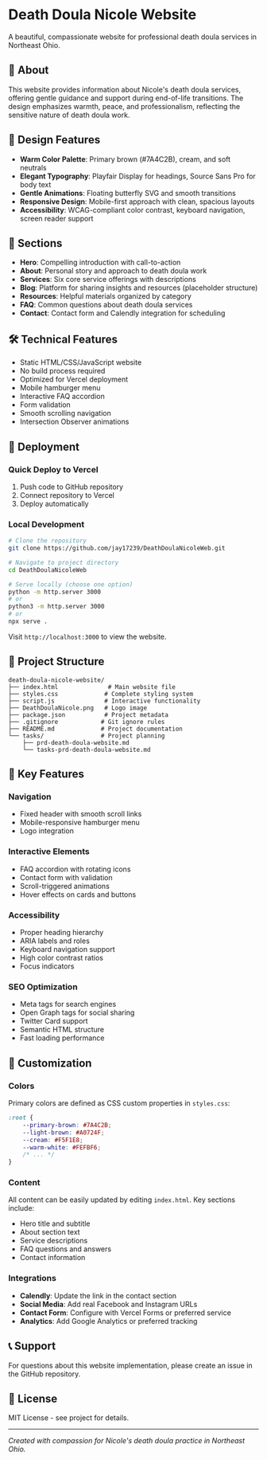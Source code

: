 # Death Doula Nicole Website

A beautiful, compassionate website for professional death doula services in Northeast Ohio.

## 🌟 About

This website provides information about Nicole's death doula services, offering gentle guidance and support during end-of-life transitions. The design emphasizes warmth, peace, and professionalism, reflecting the sensitive nature of death doula work.

## 🎨 Design Features

- **Warm Color Palette**: Primary brown (#7A4C2B), cream, and soft neutrals
- **Elegant Typography**: Playfair Display for headings, Source Sans Pro for body text
- **Gentle Animations**: Floating butterfly SVG and smooth transitions
- **Responsive Design**: Mobile-first approach with clean, spacious layouts
- **Accessibility**: WCAG-compliant color contrast, keyboard navigation, screen reader support

## 📱 Sections

- **Hero**: Compelling introduction with call-to-action
- **About**: Personal story and approach to death doula work
- **Services**: Six core service offerings with descriptions
- **Blog**: Platform for sharing insights and resources (placeholder structure)
- **Resources**: Helpful materials organized by category
- **FAQ**: Common questions about death doula services
- **Contact**: Contact form and Calendly integration for scheduling

## 🛠️ Technical Features

- Static HTML/CSS/JavaScript website
- No build process required
- Optimized for Vercel deployment
- Mobile hamburger menu
- Interactive FAQ accordion
- Form validation
- Smooth scrolling navigation
- Intersection Observer animations

## 🚀 Deployment

### Quick Deploy to Vercel

1. Push code to GitHub repository
2. Connect repository to Vercel
3. Deploy automatically

### Local Development

```bash
# Clone the repository
git clone https://github.com/jay17239/DeathDoulaNicoleWeb.git

# Navigate to project directory
cd DeathDoulaNicoleWeb

# Serve locally (choose one option)
python -m http.server 3000
# or
python3 -m http.server 3000
# or
npx serve .
```

Visit `http://localhost:3000` to view the website.

## 📂 Project Structure

```
death-doula-nicole-website/
├── index.html              # Main website file
├── styles.css             # Complete styling system
├── script.js              # Interactive functionality
├── DeathDoulaNicole.png   # Logo image
├── package.json           # Project metadata
├── .gitignore            # Git ignore rules
├── README.md             # Project documentation
└── tasks/                # Project planning
    ├── prd-death-doula-website.md
    └── tasks-prd-death-doula-website.md
```

## 🎯 Key Features

### Navigation
- Fixed header with smooth scroll links
- Mobile-responsive hamburger menu
- Logo integration

### Interactive Elements
- FAQ accordion with rotating icons
- Contact form with validation
- Scroll-triggered animations
- Hover effects on cards and buttons

### Accessibility
- Proper heading hierarchy
- ARIA labels and roles
- Keyboard navigation support
- High color contrast ratios
- Focus indicators

### SEO Optimization
- Meta tags for search engines
- Open Graph tags for social sharing
- Twitter Card support
- Semantic HTML structure
- Fast loading performance

## 🔧 Customization

### Colors
Primary colors are defined as CSS custom properties in `styles.css`:
```css
:root {
    --primary-brown: #7A4C2B;
    --light-brown: #A0724F;
    --cream: #F5F1E8;
    --warm-white: #FEFBF6;
    /* ... */
}
```

### Content
All content can be easily updated by editing `index.html`. Key sections include:
- Hero title and subtitle
- About section text
- Service descriptions
- FAQ questions and answers
- Contact information

### Integrations
- **Calendly**: Update the link in the contact section
- **Social Media**: Add real Facebook and Instagram URLs
- **Contact Form**: Configure with Vercel Forms or preferred service
- **Analytics**: Add Google Analytics or preferred tracking

## 📞 Support

For questions about this website implementation, please create an issue in the GitHub repository.

## 📄 License

MIT License - see project for details.

---

*Created with compassion for Nicole's death doula practice in Northeast Ohio.* 